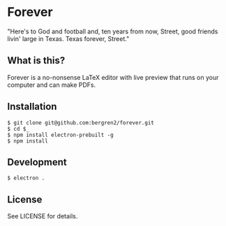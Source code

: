 # Forever

"Here's to God and football and, ten years from now, Street, good friends livin' large in Texas. Texas forever, Street."

## What is this?

Forever is a no-nonsense LaTeX editor with live preview that runs on your computer and can make PDFs.

## Installation

    $ git clone git@github.com:bergren2/forever.git
    $ cd $_
    $ npm install electron-prebuilt -g
    $ npm install

## Development

    $ electron .

## License

See LICENSE for details.

